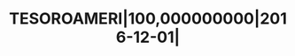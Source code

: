 ---
layout: asset
title: TESOROAMERI|100,000000000|2016-12-01|                       
isin: US912796JW07
---